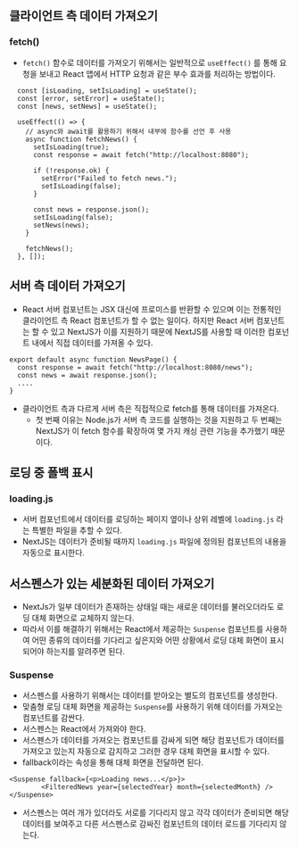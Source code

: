 ## 클라이언트 측 데이터 가져오기

### fetch()

- `fetch()` 함수로 데이터를 가져오기 위해서는 일반적으로 `useEffect()` 를 통해 요청을 보내고 React 앱에서 HTTP 요청과 같은 부수 효과를 처리하는 방법이다.

```
  const [isLoading, setIsLoading] = useState();
  const [error, setError] = useState();
  const [news, setNews] = useState();

  useEffect(() => {
    // async와 await를 활용하기 위해서 내부에 함수를 선언 후 사용
    async function fetchNews() {
      setIsLoading(true);
      const response = await fetch("http://localhost:8080");

      if (!response.ok) {
        setError("Failed to fetch news.");
        setIsLoading(false);
      }

      const news = response.json();
      setIsLoading(false);
      setNews(news);
    }

    fetchNews();
  }, []);
```

## 서버 측 데이터 가져오기

- React 서버 컴포넌트는 JSX 대신에 프로미스를 반환할 수 있으며 이는 전통적인 클라이언트 측 React 컴포넌트가 할 수 없는 일이다. 하지만 React 서버 컴포넌트는 할 수 있고 NextJS가 이를 지원하기 때문에 NextJS를 사용할 때 이러한 컴포넌트 내에서 직접 데이터를 가져올 수 있다.

```
export default async function NewsPage() {
  const response = await fetch("http://localhost:8080/news");
  const news = await response.json();
  ....
}
```

- 클라이언트 측과 다르게 서버 측은 직접적으로 fetch를 통해 데이터를 가져온다.
  - 첫 번째 이유는 Node.js가 서버 측 코드를 실행하는 것을 지원하고 두 번째는 NextJS가 이 fetch 함수를 확장하여 몇 가지 캐싱 관련 기능을 추가했기 때문이다.

## 로딩 중 폴백 표시

### loading.js

- 서버 컴포넌트에서 데이터를 로딩하는 페이지 옆이나 상위 레벨에 `loading.js` 라는 특별한 파일을 추할 수 있다.
- NextJS는 데이터가 준비될 때까지 `loading.js` 파일에 정의된 컴포넌트의 내용을 자동으로 표시한다.

## 서스펜스가 있는 세분화된 데이터 가져오기

- NextJs가 일부 데이터가 존재하는 상태일 때는 새로운 데이터를 불러오더라도 로딩 대체 화면으로 교체하지 않는다.
- 따라서 이를 해결하기 위해서는 React에서 제공하는 `Suspense` 컴포넌트를 사용하여 어떤 종류의 데이터를 기다리고 싶은지와 어떤 상황에서 로딩 대체 화면이 표시되어야 하는지를 알려주면 된다.

### Suspense

- 서스펜스를 사용하기 위해서는 데이터를 받아오는 별도의 컴포넌트를 생성한다.
- 맞춤형 로딩 대체 화면을 제공하는 `Suspense`를 사용하기 위해 데이터를 가져오는 컴포넌트를 감싼다.
- 서스펜스는 React에서 가져와야 한다.
- 서스펜스가 데이터를 가져오는 컴포넌트를 감싸게 되면 해당 컴포넌트가 데이터를 가져오고 있는지 자동으로 감지하고 그러한 경우 대체 화면을 표시할 수 있다.
- fallback이라는 속성을 통해 대체 화면을 전달하면 된다.

```
<Suspense fallback={<p>Loading news...</p>}>
        <FilteredNews year={selectedYear} month={selectedMonth} />
</Suspense>
```

- 서스펜스는 여러 개가 있더라도 서로를 기다리지 않고 각각 데이터가 준비되면 해당 데이터를 보여주고 다른 서스펜스로 감싸진 컴포넌트의 데이터 로드를 기다리지 않는다.
